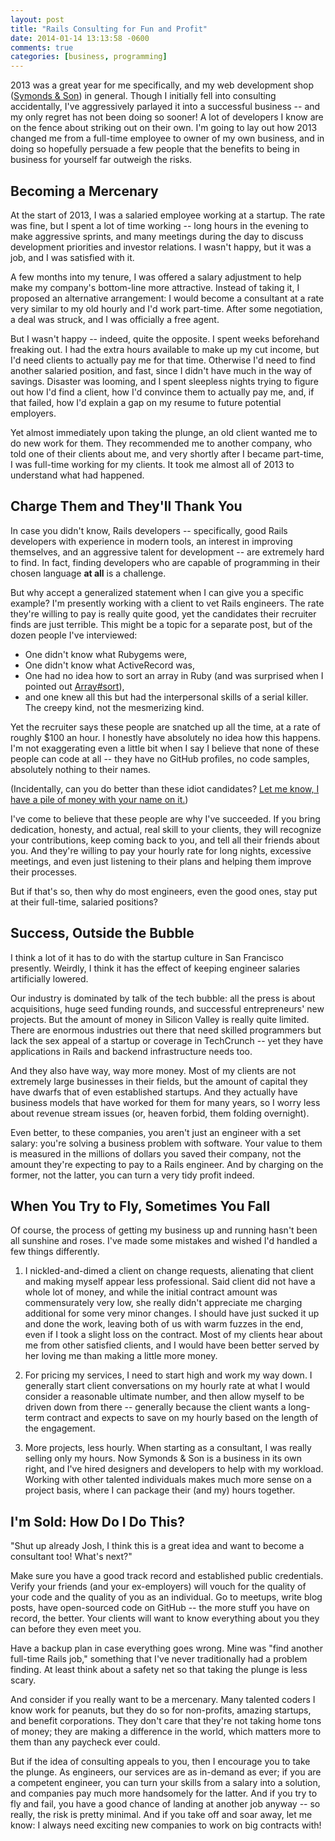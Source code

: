 ```yaml
---
layout: post
title: "Rails Consulting for Fun and Profit"
date: 2014-01-14 13:13:58 -0600
comments: true
categories: [business, programming]
---
```

2013 was a great year for me specifically, and my web development shop ([Symonds &amp; Son](http://symondsandson.com)) in general. Though I initially fell into consulting accidentally, I've aggressively parlayed it into a successful business -- and my only regret has not been doing so sooner! A lot of developers I know are on the fence about striking out on their own. I'm going to lay out how 2013 changed me from a full-time employee to owner of my own business, and in doing so hopefully persuade a few people that the benefits to being in business for yourself far outweigh the risks.

<!-- more -->

## Becoming a Mercenary

At the start of 2013, I was a salaried employee working at a startup. The rate was fine, but I spent a lot of time working -- long hours in the evening to make aggressive sprints, and many meetings during the day to discuss development priorities and investor relations. I wasn't happy, but it was a job, and I was satisfied with it.

A few months into my tenure, I was offered a salary adjustment to help make my company's bottom-line more attractive. Instead of taking it, I proposed an alternative arrangement: I would become a consultant at a rate very similar to my old hourly and I'd work part-time. After some negotiation, a deal was struck, and I was officially a free agent.

But I wasn't happy -- indeed, quite the opposite. I spent weeks beforehand freaking out. I had the extra hours available to make up my cut income, but I'd need clients to actually pay me for that time. Otherwise I'd need to find another salaried position, and fast, since I didn't have much in the way of savings. Disaster was looming, and I spent sleepless nights trying to figure out how I'd find a client, how I'd convince them to actually pay me, and, if that failed, how I'd explain a gap on my resume to future potential employers.

Yet almost immediately upon taking the plunge, an old client wanted me to do new work for them. They recommended me to another company, who told one of their clients about me, and very shortly after I became part-time, I was full-time working for my clients. It took me almost all of 2013 to understand what had happened.

## Charge Them and They'll Thank You

In case you didn't know, Rails developers -- specifically, good Rails developers with experience in modern tools, an interest in improving themselves, and an aggressive talent for development -- are extremely hard to find. In fact, finding developers who are capable of programming in their chosen language **at all** is a challenge.

But why accept a generalized statement when I can give you a specific example? I'm presently working with a client to vet Rails engineers. The rate they're willing to pay is really quite good, yet the candidates their recruiter finds are just terrible. This might be a topic for a separate post, but of the dozen people I've interviewed:

* One didn't know what Rubygems were,
* One didn't know what ActiveRecord was,
* One had no idea how to sort an array in Ruby (and was surprised when I pointed out [Array#sort](http://www.ruby-doc.org/core-2.1.0/Array.html#method-i-sort)),
* and one knew all this but had the interpersonal skills of a serial killer. The creepy kind, not the mesmerizing kind.

Yet the recruiter says these people are snatched up all the time, at a rate of roughly $100 an hour. I honestly have absolutely no idea how this happens. I'm not exaggerating even a little bit when I say I believe that none of these people can code at all -- they have no GitHub profiles, no code samples, absolutely nothing to their names.

(Incidentally, can you do better than these idiot candidates? [Let me know, I have a pile of money with your name on it.](mailto:josh@joshsymonds.com))

I've come to believe that these people are why I've succeeded. If you bring dedication, honesty, and actual, real skill to your clients, they will recognize your contributions, keep coming back to you, and tell all their friends about you. And they're willing to pay your hourly rate for long nights, excessive meetings, and even just listening to their plans and helping them improve their processes.

But if that's so, then why do most engineers, even the good ones, stay put at their full-time, salaried positions?

## Success, Outside the Bubble

I think a lot of it has to do with the startup culture in San Francisco presently. Weirdly, I think it has the effect of keeping engineer salaries artificially lowered.

Our industry is dominated by talk of the tech bubble: all the press is about acquisitions, huge seed funding rounds, and successful entrepreneurs' new projects. But the amount of money in Silicon Valley is really quite limited. There are enormous industries out there that need skilled programmers but lack the sex appeal of a startup or coverage in TechCrunch -- yet they have applications in Rails and backend infrastructure needs too.

And they also have way, way more money. Most of my clients are not extremely large businesses in their fields, but the amount of capital they have dwarfs that of even established startups. And they actually have business models that have worked for them for many years, so I worry less about revenue stream issues (or, heaven forbid, them folding overnight).

Even better, to these companies, you aren't just an engineer with a set salary: you're solving a business problem with software. Your value to them is measured in the millions of dollars you saved their company, not the amount they're expecting to pay to a Rails engineer. And by charging on the former, not the latter, you can turn a very tidy profit indeed.

## When You Try to Fly, Sometimes You Fall

Of course, the process of getting my business up and running hasn't been all sunshine and roses. I've made some mistakes and wished I'd handled a few things differently.

1. I nickled-and-dimed a client on change requests, alienating that client and making myself appear less professional. Said client did not have a whole lot of money, and while the initial contract amount was commensurately very low, she really didn't appreciate me charging additional for some very minor changes. I should have just sucked it up and done the work, leaving both of us with warm fuzzes in the end, even if I took a slight loss on the contract. Most of my clients hear about me from other satisfied clients, and I would have been better served by her loving me than making a little more money.

2. For pricing my services, I need to start high and work my way down. I generally start client conversations on my hourly rate at what I would consider a reasonable ultimate number, and then allow myself to be driven down from there -- generally because the client wants a long-term contract and expects to save on my hourly based on the length of the engagement.

3. More projects, less hourly. When starting as a consultant, I was really selling only my hours. Now Symonds &amp; Son is a business in its own right, and I've hired designers and developers to help with my workload. Working with other talented individuals makes much more sense on a project basis, where I can package their (and my) hours together.

## I'm Sold: How Do I Do This?

"Shut up already Josh, I think this is a great idea and want to become a consultant too! What's next?"

Make sure you have a good track record and established public credentials. Verify your friends (and your ex-employers) will vouch for the quality of your code and the quality of you as an individual. Go to meetups, write blog posts, have open-sourced code on GitHub -- the more stuff you have on record, the better. Your clients will want to know everything about you they can before they even meet you.

Have a backup plan in case everything goes wrong. Mine was "find another full-time Rails job," something that I've never traditionally had a problem finding. At least think about a safety net so that taking the plunge is less scary.

And consider if you really want to be a mercenary. Many talented coders I know work for peanuts, but they do so for non-profits, amazing startups, and benefit corporations. They don't care that they're not taking home tons of money; they are making a difference in the world, which matters more to them than any paycheck ever could.

But if the idea of consulting appeals to you, then I encourage you to take the plunge. As engineers, our services are as in-demand as ever; if you are a competent engineer, you can turn your skills from a salary into a solution, and companies pay much more handsomely for the latter. And if you try to fly and fail, you have a good chance of landing at another job anyway -- so really, the risk is pretty minimal. And if you take off and soar away, let me know: I always need exciting new companies to work on big contracts with!